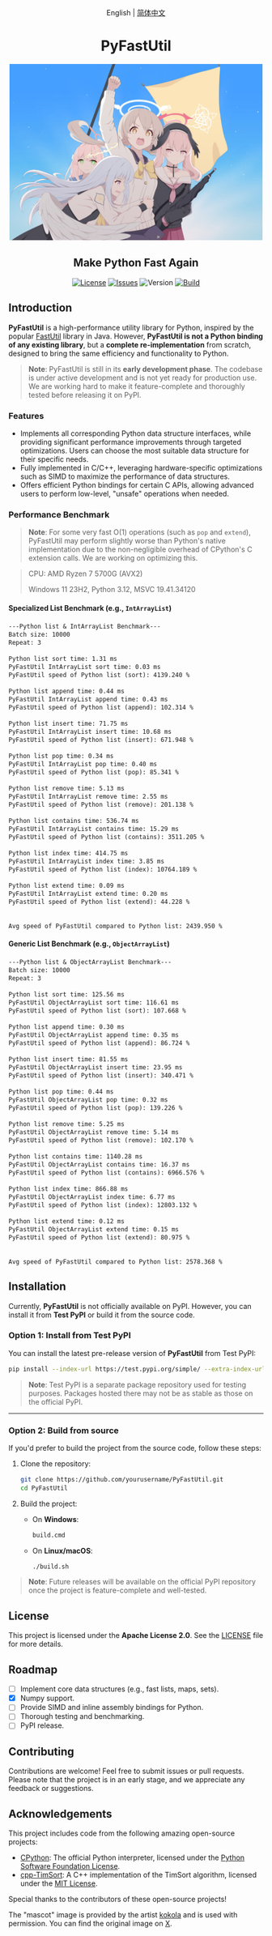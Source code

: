 <div align="center">

English | [简体中文](./README_CN.md)

# PyFastUtil

<p>
   <img src="./mascot.png" alt="Project Mascot" width="500">
</p>

## Make Python Fast Again

[![License](https://img.shields.io/badge/license-Apache%202.0-blue.svg)](LICENSE)
[![Issues](https://img.shields.io/github/issues/xia-mc/PyFastUtil)](https://img.shields.io/github/issues/xia-mc/PyFastUtil)
![Version](https://img.shields.io/badge/CPython-3.9_or_later-blue)
[![Build](https://img.shields.io/github/actions/workflow/status/xia-mc/PyFastUtil/python-package.yml)](https://github.com/xia-mc/PyFastUtil/actions)

</div>

## Introduction

**PyFastUtil** is a high-performance utility library for Python, inspired by the popular [FastUtil](https://fastutil.di.unimi.it/) library in Java. However, **PyFastUtil is not a Python binding of any existing library**, but a **complete re-implementation** from scratch, designed to bring the same efficiency and functionality to Python.

> **Note**: PyFastUtil is still in its **early development phase**. The codebase is under active development and is not yet ready for production use. 
> We are working hard to make it feature-complete and thoroughly tested before releasing it on PyPI.

### Features

- Implements all corresponding Python data structure interfaces, while providing significant performance improvements through targeted optimizations. Users can choose the most suitable data structure for their specific needs.
- Fully implemented in C/C++, leveraging hardware-specific optimizations such as SIMD to maximize the performance of data structures.
- Offers efficient Python bindings for certain C APIs, allowing advanced users to perform low-level, "unsafe" operations when needed.

### Performance Benchmark

> **Note**: For some very fast O(1) operations (such as `pop` and `extend`), PyFastUtil may perform slightly worse than Python's native implementation due to the non-negligible overhead of CPython's C extension calls. We are working on optimizing this.

> CPU: AMD Ryzen 7 5700G (AVX2)
> 
> Windows 11 23H2, Python 3.12, MSVC 19.41.34120

#### Specialized List Benchmark (e.g., `IntArrayList`)

```text
---Python list & IntArrayList Benchmark---
Batch size: 10000
Repeat: 3

Python list sort time: 1.31 ms
PyFastUtil IntArrayList sort time: 0.03 ms
PyFastUtil speed of Python list (sort): 4139.240 %

Python list append time: 0.44 ms
PyFastUtil IntArrayList append time: 0.43 ms
PyFastUtil speed of Python list (append): 102.314 %

Python list insert time: 71.75 ms
PyFastUtil IntArrayList insert time: 10.68 ms
PyFastUtil speed of Python list (insert): 671.948 %

Python list pop time: 0.34 ms
PyFastUtil IntArrayList pop time: 0.40 ms
PyFastUtil speed of Python list (pop): 85.341 %

Python list remove time: 5.13 ms
PyFastUtil IntArrayList remove time: 2.55 ms
PyFastUtil speed of Python list (remove): 201.138 %

Python list contains time: 536.74 ms
PyFastUtil IntArrayList contains time: 15.29 ms
PyFastUtil speed of Python list (contains): 3511.205 %

Python list index time: 414.75 ms
PyFastUtil IntArrayList index time: 3.85 ms
PyFastUtil speed of Python list (index): 10764.189 %

Python list extend time: 0.09 ms
PyFastUtil IntArrayList extend time: 0.20 ms
PyFastUtil speed of Python list (extend): 44.228 %


Avg speed of PyFastUtil compared to Python list: 2439.950 %
```

#### Generic List Benchmark (e.g., `ObjectArrayList`)

```text
---Python list & ObjectArrayList Benchmark---
Batch size: 10000
Repeat: 3

Python list sort time: 125.56 ms
PyFastUtil ObjectArrayList sort time: 116.61 ms
PyFastUtil speed of Python list (sort): 107.668 %

Python list append time: 0.30 ms
PyFastUtil ObjectArrayList append time: 0.35 ms
PyFastUtil speed of Python list (append): 86.724 %

Python list insert time: 81.55 ms
PyFastUtil ObjectArrayList insert time: 23.95 ms
PyFastUtil speed of Python list (insert): 340.471 %

Python list pop time: 0.44 ms
PyFastUtil ObjectArrayList pop time: 0.32 ms
PyFastUtil speed of Python list (pop): 139.226 %

Python list remove time: 5.25 ms
PyFastUtil ObjectArrayList remove time: 5.14 ms
PyFastUtil speed of Python list (remove): 102.170 %

Python list contains time: 1140.28 ms
PyFastUtil ObjectArrayList contains time: 16.37 ms
PyFastUtil speed of Python list (contains): 6966.576 %

Python list index time: 866.88 ms
PyFastUtil ObjectArrayList index time: 6.77 ms
PyFastUtil speed of Python list (index): 12803.132 %

Python list extend time: 0.12 ms
PyFastUtil ObjectArrayList extend time: 0.15 ms
PyFastUtil speed of Python list (extend): 80.975 %


Avg speed of PyFastUtil compared to Python list: 2578.368 %
```

## Installation

Currently, **PyFastUtil** is not officially available on PyPI. However, you can install it from **Test PyPI** or build it from the source code.

### Option 1: Install from Test PyPI

You can install the latest pre-release version of **PyFastUtil** from Test PyPI:

```bash
pip install --index-url https://test.pypi.org/simple/ --extra-index-url https://pypi.org/simple pyfastutil
```

> **Note**: Test PyPI is a separate package repository used for testing purposes. Packages hosted there may not be as stable as those on the official PyPI.

---

### Option 2: Build from source

If you'd prefer to build the project from the source code, follow these steps:

1. Clone the repository:
    ```bash
    git clone https://github.com/yourusername/PyFastUtil.git
    cd PyFastUtil
    ```

2. Build the project:
    - On **Windows**:
      ```bash
      build.cmd
      ```
    - On **Linux/macOS**:
      ```bash
      ./build.sh
      ```

> **Note**: Future releases will be available on the official PyPI repository once the project is feature-complete and well-tested.

## License

This project is licensed under the **Apache License 2.0**. See the [LICENSE](LICENSE) file for more details.

## Roadmap

- [ ] Implement core data structures (e.g., fast lists, maps, sets).
- [x] Numpy support.
- [ ] Provide SIMD and inline assembly bindings for Python.
- [ ] Thorough testing and benchmarking.
- [ ] PyPI release.

## Contributing

Contributions are welcome! Feel free to submit issues or pull requests. Please note that the project is in an early stage, and we appreciate any feedback or suggestions.

## Acknowledgements

This project includes code from the following amazing open-source projects:

- [CPython](https://github.com/python/cpython): The official Python interpreter, licensed under the [Python Software Foundation License](https://docs.python.org/3/license.html).
- [cpp-TimSort](https://github.com/timsort/cpp-TimSort): A C++ implementation of the TimSort algorithm, licensed under the [MIT License](https://github.com/timsort/cpp-TimSort/blob/master/LICENSE).

Special thanks to the contributors of these open-source projects!

The "mascot" image is provided by the artist [kokola](https://x.com/kokola10032) and is used with permission. You can find the original image on [X](https://x.com/kokola10032/status/1812480707643506704).
